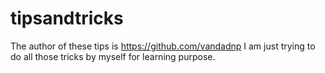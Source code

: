 # tipsandtricks

The author of these tips is https://github.com/vandadnp 
I am just trying to do all those tricks by myself for learning purpose.



